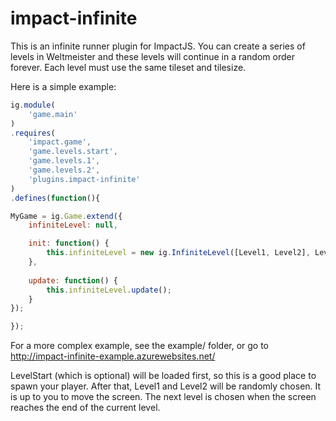 impact-infinite
===============

This is an infinite runner plugin for ImpactJS.
You can create a series of levels in Weltmeister and these levels will continue in a random order forever.
Each level must use the same tileset and tilesize.

Here is a simple example:

```javascript
ig.module( 
	'game.main' 
)
.requires(
	'impact.game',
	'game.levels.start',
	'game.levels.1',
	'game.levels.2',
	'plugins.impact-infinite'
)
.defines(function(){

MyGame = ig.Game.extend({
	infiniteLevel: null,

	init: function() {
		this.infiniteLevel = new ig.InfiniteLevel([Level1, Level2], LevelStart);
	},
	
	update: function() {
		this.infiniteLevel.update();
	}
});

});
```

For a more complex example, see the example/ folder, or go to http://impact-infinite-example.azurewebsites.net/

LevelStart (which is optional) will be loaded first, so this is a good place to spawn your player.
After that, Level1 and Level2 will be randomly chosen.
It is up to you to move the screen.  The next level is chosen when the screen reaches the end of the current level.
